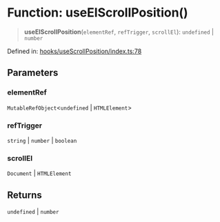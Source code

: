 # Function: useElScrollPosition()

> **useElScrollPosition**(`elementRef`, `refTrigger`, `scrollEl`): `undefined` \| `number`

Defined in: [hooks/useScrollPosition/index.ts:78](https://github.com/onyx-og/prismal-react/blob/c800194f7409ec5ee2985ddabc203568950fbd7d/packages/react/src/hooks/useScrollPosition/index.ts#L78)

## Parameters

### elementRef

`MutableRefObject`\<`undefined` \| `HTMLElement`\>

### refTrigger

`string` | `number` | `boolean`

### scrollEl

`Document` | `HTMLElement`

## Returns

`undefined` \| `number`
